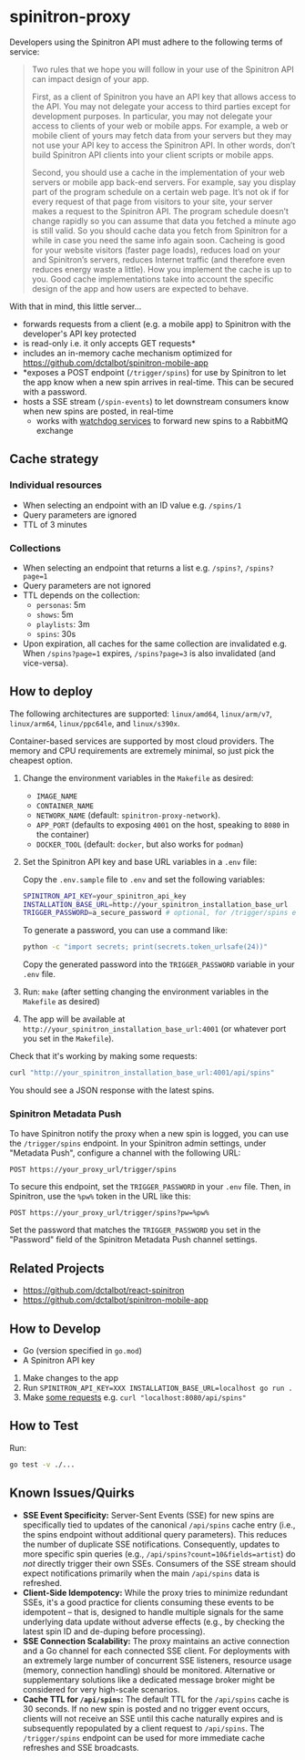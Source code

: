 # spinitron-proxy

Developers using the Spinitron API must adhere to the following terms of service:

> Two rules that we hope you will follow in your use of the Spinitron API can impact design of your app.
>
> First, as a client of Spinitron you have an API key that allows access to the API. You may not delegate your access to third parties except for development purposes. In particular, you may not delegate your access to clients of your web or mobile apps. For example, a web or mobile client of yours may fetch data from your servers but they may not use your API key to access the Spinitron API. In other words, don’t build Spinitron API clients into your client scripts or mobile apps.
>
> Second, you should use a cache in the implementation of your web servers or mobile app back-end servers. For example, say you display part of the program schedule on a certain web page. It’s not ok if for every request of that page from visitors to your site, your server makes a request to the Spinitron API. The program schedule doesn’t change rapidly so you can assume that data you fetched a minute ago is still valid. So you should cache data you fetch from Spinitron for a while in case you need the same info again soon. Cacheing is good for your website visitors (faster page loads), reduces load on your and Spinitron’s servers, reduces Internet traffic (and therefore even reduces energy waste a little). How you implement the cache is up to you. Good cache implementations take into account the specific design of the app and how users are expected to behave.

With that in mind, this little server...

- forwards requests from a client (e.g. a mobile app) to Spinitron with the developer's API key protected
- is read-only i.e. it only accepts GET requests*
- includes an in-memory cache mechanism optimized for <https://github.com/dctalbot/spinitron-mobile-app>
- *exposes a POST endpoint (`/trigger/spins`) for use by Spinitron to let the app know when a new spin arrives in real-time. This can be secured with a password.
- hosts a SSE stream (`/spin-events`) to let downstream consumers know when new spins are posted, in real-time
  - works with [watchdog services](https://github.com/wbor-fm/wbor-api-watchdog) to forward new spins to a RabbitMQ exchange

## Cache strategy

### Individual resources

- When selecting an endpoint with an ID value e.g. `/spins/1`
- Query parameters are ignored
- TTL of 3 minutes

### Collections

- When selecting an endpoint that returns a list e.g. `/spins?`, `/spins?page=1`
- Query parameters are not ignored
- TTL depends on the collection:
  - `personas`: 5m
  - `shows`: 5m
  - `playlists`: 3m
  - `spins`: 30s
- Upon expiration, all caches for the same collection are invalidated e.g. When `/spins?page=1` expires, `/spins?page=3` is also invalidated (and vice-versa).

## How to deploy

The following architectures are supported: `linux/amd64`, `linux/arm/v7`, `linux/arm64`, `linux/ppc64le`, and `linux/s390x`.

Container-based services are supported by most cloud providers. The memory and CPU requirements are extremely minimal, so just pick the cheapest option.

1. Change the environment variables in the `Makefile` as desired:
   - `IMAGE_NAME`
   - `CONTAINER_NAME`
   - `NETWORK_NAME` (default: `spinitron-proxy-network`).
   - `APP_PORT` (defaults to exposing `4001` on the host, speaking to `8080` in the container)
   - `DOCKER_TOOL` (default: `docker`, but also works for `podman`)
2. Set the Spinitron API key and base URL variables in a `.env` file:

    Copy the `.env.sample` file to `.env` and set the following variables:

    ```bash
    SPINITRON_API_KEY=your_spinitron_api_key
    INSTALLATION_BASE_URL=http://your_spinitron_installation_base_url
    TRIGGER_PASSWORD=a_secure_password # optional, for /trigger/spins endpoint
    ```

    To generate a password, you can use a command like:

    ```bash
    python -c "import secrets; print(secrets.token_urlsafe(24))"
    ```

    Copy the generated password into the `TRIGGER_PASSWORD` variable in your `.env` file.

3. Run: `make` (after setting changing the environment variables in the `Makefile` as desired)
4. The app will be available at `http://your_spinitron_installation_base_url:4001` (or whatever port you set in the `Makefile`).

  Check that it's working by making some requests:

  ```bash
  curl "http://your_spinitron_installation_base_url:4001/api/spins"
  ```

  You should see a JSON response with the latest spins.

### Spinitron Metadata Push

To have Spinitron notify the proxy when a new spin is logged, you can use the `/trigger/spins` endpoint. In your Spinitron admin settings, under "Metadata Push", configure a channel with the following URL:

`POST https://your_proxy_url/trigger/spins`

To secure this endpoint, set the `TRIGGER_PASSWORD` in your `.env` file. Then, in Spinitron, use the `%pw%` token in the URL like this:

`POST https://your_proxy_url/trigger/spins?pw=%pw%`

Set the password that matches the `TRIGGER_PASSWORD` you set in the "Password" field of the Spinitron Metadata Push channel settings.

## Related Projects

- <https://github.com/dctalbot/react-spinitron>
- <https://github.com/dctalbot/spinitron-mobile-app>

## How to Develop

- Go (version specified in `go.mod`)
- A Spinitron API key

1. Make changes to the app
2. Run `SPINITRON_API_KEY=XXX INSTALLATION_BASE_URL=localhost go run .`
3. Make [some requests](https://spinitron.github.io/v2api/) e.g. `curl "localhost:8080/api/spins"`

## How to Test

Run:

```bash
go test -v ./...
```

## Known Issues/Quirks

- **SSE Event Specificity:** Server-Sent Events (SSE) for new spins are specifically tied to updates of the canonical `/api/spins` cache entry (i.e., the spins endpoint without additional query parameters). This reduces the number of duplicate SSE notifications. Consequently, updates to more specific spin queries (e.g., `/api/spins?count=10&fields=artist`) do *not* directly trigger their own SSEs. Consumers of the SSE stream should expect notifications primarily when the main `/api/spins` data is refreshed.
- **Client-Side Idempotency:** While the proxy tries to minimize redundant SSEs, it's a good practice for clients consuming these events to be idempotent – that is, designed to handle multiple signals for the same underlying data update without adverse effects (e.g., by checking the latest spin ID and de-duping before processing).
- **SSE Connection Scalability:** The proxy maintains an active connection and a Go channel for each connected SSE client. For deployments with an extremely large number of concurrent SSE listeners, resource usage (memory, connection handling) should be monitored. Alternative or supplementary solutions like a dedicated message broker might be considered for very high-scale scenarios.
- **Cache TTL for `/api/spins`:** The default TTL for the `/api/spins` cache is 30 seconds. If no new spin is posted and no trigger event occurs, clients will not receive an SSE until this cache naturally expires and is subsequently repopulated by a client request to `/api/spins`. The `/trigger/spins` endpoint can be used for more immediate cache refreshes and SSE broadcasts.
